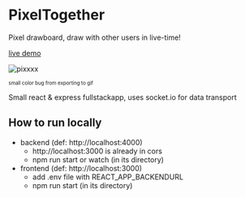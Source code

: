 # PixelTogether
Pixel drawboard, draw with other users in live-time!

[live demo](https://dejwi.github.io/PixelTogether)

![pixxxx](https://user-images.githubusercontent.com/80927085/170845884-2511ae5d-f0ef-4e11-b8ca-0341e7a9ea1f.gif)

 <sub><sup>small color bug from exporting to gif</sup></sub>

Small react & express fullstackapp, uses socket.io for data transport

## How to run locally
- backend (def: http://localhost:4000)
  - http://localhost:3000 is already in cors
  - npm run start or watch (in its directory)
- frontend (def: http://localhost:3000)
  - add .env file with REACT_APP_BACKENDURL
  - npm run start (in its directory)
